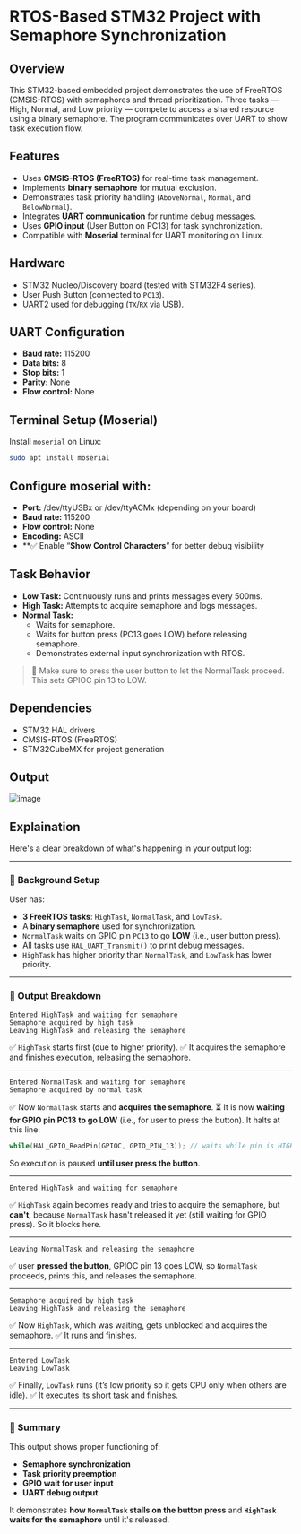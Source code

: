 # RTOS-Based STM32 Project with Semaphore Synchronization

## Overview

This STM32-based embedded project demonstrates the use of FreeRTOS (CMSIS-RTOS) with semaphores and thread prioritization. Three tasks — High, Normal, and Low priority — compete to access a shared resource using a binary semaphore. The program communicates over UART to show task execution flow.

## Features

- Uses **CMSIS-RTOS (FreeRTOS)** for real-time task management.
- Implements **binary semaphore** for mutual exclusion.
- Demonstrates task priority handling (`AboveNormal`, `Normal`, and `BelowNormal`).
- Integrates **UART communication** for runtime debug messages.
- Uses **GPIO input** (User Button on PC13) for task synchronization.
- Compatible with **Moserial** terminal for UART monitoring on Linux.

## Hardware

- STM32 Nucleo/Discovery board (tested with STM32F4 series).
- User Push Button (connected to `PC13`).
- UART2 used for debugging (`TX`/`RX` via USB).

## UART Configuration

- **Baud rate:** 115200  
- **Data bits:** 8  
- **Stop bits:** 1  
- **Parity:** None  
- **Flow control:** None

## Terminal Setup (Moserial)

Install `moserial` on Linux:

```bash
sudo apt install moserial
```

## Configure moserial with:

- **Port:** /dev/ttyUSBx or /dev/ttyACMx (depending on your board)
- **Baud rate:** 115200
- **Flow control:** None
- **Encoding:** ASCII
- **✅ Enable “**Show Control Characters**” for better debug visibility

## Task Behavior
- **Low Task:** Continuously runs and prints messages every 500ms.
- **High Task:** Attempts to acquire semaphore and logs messages.
- **Normal Task:**
  - Waits for semaphore.
  - Waits for button press (PC13 goes LOW) before releasing semaphore.
  - Demonstrates external input synchronization with RTOS.

> 🔴 Make sure to press the user button to let the NormalTask proceed. This sets GPIOC pin 13 to LOW.



## Dependencies
- STM32 HAL drivers
- CMSIS-RTOS (FreeRTOS)
- STM32CubeMX for project generation

## Output
![image](https://github.com/user-attachments/assets/da03fa88-5d26-4134-b5aa-a19a4c258ef2)



## Explaination

Here's a clear breakdown of what's happening in your output log:

---

### 🔧 **Background Setup**

User has:

* **3 FreeRTOS tasks**: `HighTask`, `NormalTask`, and `LowTask`.
* A **binary semaphore** used for synchronization.
* `NormalTask` waits on GPIO pin `PC13` to go **LOW** (i.e., user button press).
* All tasks use `HAL_UART_Transmit()` to print debug messages.
* `HighTask` has higher priority than `NormalTask`, and `LowTask` has lower priority.

---

### 🧵 Output Breakdown

```
Entered HighTask and waiting for semaphore
Semaphore acquired by high task
Leaving HighTask and releasing the semaphore
```

✅ `HighTask` starts first (due to higher priority).
✅ It acquires the semaphore and finishes execution, releasing the semaphore.

---

```
Entered NormalTask and waiting for semaphore
Semaphore acquired by normal task
```

✅ Now `NormalTask` starts and **acquires the semaphore**.
⏳ It is now **waiting for GPIO pin PC13 to go LOW** (i.e., for user to press the button). It halts at this line:

```c
while(HAL_GPIO_ReadPin(GPIOC, GPIO_PIN_13)); // waits while pin is HIGH
```

So execution is paused **until user press the button**.

---

```
Entered HighTask and waiting for semaphore
```

✅ `HighTask` again becomes ready and tries to acquire the semaphore, but **can't**, because `NormalTask` hasn't released it yet (still waiting for GPIO press). So it blocks here.

---

```
Leaving NormalTask and releasing the semaphore
```

✅ user **pressed the button**, GPIOC pin 13 goes LOW, so `NormalTask` proceeds, prints this, and releases the semaphore.

---

```
Semaphore acquired by high task
Leaving HighTask and releasing the semaphore
```

✅ Now `HighTask`, which was waiting, gets unblocked and acquires the semaphore.
✅ It runs and finishes.

---

```
Entered LowTask
Leaving LowTask
```

✅ Finally, `LowTask` runs (it’s low priority so it gets CPU only when others are idle).
✅ It executes its short task and finishes.

---

### 📌 Summary

This output shows proper functioning of:

* **Semaphore synchronization**
* **Task priority preemption**
* **GPIO wait for user input**
* **UART debug output**

It demonstrates **how `NormalTask` stalls on the button press** and **`HighTask` waits for the semaphore** until it's released.


